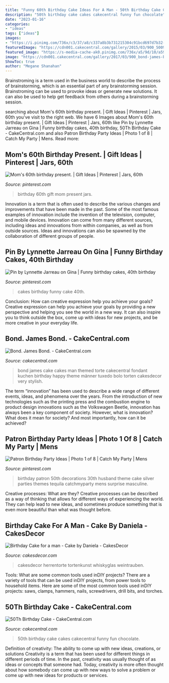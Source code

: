 ```yaml
---
title: "Funny 60th Birthday Cake Ideas For A Man - 50th Birthday Cake Cakes Cakecentral Funny Fun Chocolate"
description: "50th birthday cake cakes cakecentral funny fun chocolate"
date: "2023-01-16"
categories:
- "ideas"
tags: ["ideas"]
images:
- "https://i.pinimg.com/736x/c3/37/a8/c337a8b3b731215304c91bcd697d7b32--funny-birthday-cakes-th-birthday.jpg"
featuredImage: "https://cdn001.cakecentral.com/gallery/2015/03/900_50098BP9i_50th-birthday-cake.jpg"
featured_image: "https://s-media-cache-ak0.pinimg.com/736x/a5/9d/10/a59d10ed3f87fc9aee122dd9aef9aa6a.jpg"
image: "https://cdn001.cakecentral.com/gallery/2017/03/900_bond-james-bond-9918468Mh0V.JPG"
ShowToc: true
author: "Megane Shanahan"
---
```



Brainstroming is a term used in the business world to describe the process of brainstorming, which is an essential part of any brainstorming session. Brainstroming can be used to provoke ideas or generate new solutions. It can also be used to help get feedback from others during a brainstorming session.

	

		
searching about Mom&#039;s 60th birthday present. | Gift Ideas | Pinterest | Jars, 60th you've visit to the right web. We have 6 Images about Mom&#039;s 60th birthday present. | Gift Ideas | Pinterest | Jars, 60th like Pin by Lynnette Jarreau on Gina | Funny birthday cakes, 40th birthday, 50Th Birthday Cake - CakeCentral.com and also Patron Birthday Party Ideas | Photo 1 of 8 | Catch My Party | Mens. Read more:
		
    
## Mom&#039;s 60th Birthday Present. | Gift Ideas | Pinterest | Jars, 60th

<img loading=lazy src="https://s-media-cache-ak0.pinimg.com/736x/a5/9d/10/a59d10ed3f87fc9aee122dd9aef9aa6a.jpg" onerror="this.onerror=null;this.src='https://tse3.mm.bing.net/th?id=OIP.2LgY_drdNpGU7prplAkhEwHaJ3&amp;pid=15.1';" alt="Mom&#039;s 60th birthday present. | Gift Ideas | Pinterest | Jars, 60th">

_Source: pinterest.com_

>birthday 60th gift mom present jars. 

	

Innovation is a term that is often used to describe the various changes and improvements that have been made in the past. Some of the most famous examples of innovation include the invention of the television, computer, and mobile devices. Innovation can come from many different sources, including ideas and innovations from within companies, as well as from outside sources. Ideas and innovations can also be spawned by the collaboration of different groups of people.

    
## Pin By Lynnette Jarreau On Gina | Funny Birthday Cakes, 40th Birthday

<img loading=lazy src="https://i.pinimg.com/736x/c3/37/a8/c337a8b3b731215304c91bcd697d7b32--funny-birthday-cakes-th-birthday.jpg" onerror="this.onerror=null;this.src='https://tse1.mm.bing.net/th?id=OIP.v7VXtHUYqX7_iVrlDKUT7AHaL2&amp;pid=15.1';" alt="Pin by Lynnette Jarreau on Gina | Funny birthday cakes, 40th birthday">

_Source: pinterest.com_

>cakes birthday funny cake 40th. 

	

Conclusion: How can creative expression help you achieve your goals?
Creative expression can help you achieve your goals by providing a new perspective and helping you see the world in a new way. It can also inspire you to think outside the box, come up with ideas for new projects, and be more creative in your everyday life.

    
## Bond. James Bond. - CakeCentral.com

<img loading=lazy src="https://cdn001.cakecentral.com/gallery/2017/03/900_bond-james-bond-9918468Mh0V.JPG" onerror="this.onerror=null;this.src='https://tse4.mm.bing.net/th?id=OIP.0fznlHgQ4IcZ9Z1V8Nl0EgHaLJ&amp;pid=15.1';" alt="Bond. James Bond. - CakeCentral.com">

_Source: cakecentral.com_

>bond james cake cakes man themed torte cakecentral fondant kuchen birthday happy theme männer tuxedo bolo torten cakesdecor very stylish. 

	

The term “innovation” has been used to describe a wide range of different events, ideas, and phenomena over the years. From the introduction of new technologies such as the printing press and the combustion engine to product design innovations such as the Volkswagen Beetle, innovation has always been a key component of society. However, what is innovation? What does it mean for society? And most importantly, how can it be achieved?

    
## Patron Birthday Party Ideas | Photo 1 Of 8 | Catch My Party | Mens

<img loading=lazy src="https://i.pinimg.com/originals/68/15/cc/6815cc40eaf450357969214910d9bb9b.jpg" onerror="this.onerror=null;this.src='https://tse2.mm.bing.net/th?id=OIP.v-HcjEHVSiXOL1Y3-beVbwHaK3&amp;pid=15.1';" alt="Patron Birthday Party Ideas | Photo 1 of 8 | Catch My Party | Mens">

_Source: pinterest.com_

>birthday patron 50th decorations 30th husband theme cake silver parties themes tequila catchmyparty mens surprise masculine. 

	

Creative processes: What are they?
Creative processes can be described as a way of thinking that allows for different ways of experiencing the world. They can help lead to new ideas, and sometimes produce something that is even more beautiful than what was thought before.

    
## Birthday Cake For A Man - Cake By Daniela - CakesDecor

<img loading=lazy src="https://pic.cakesdecor.com/m/geqrcr3np9uo1qavkajm.jpg" onerror="this.onerror=null;this.src='https://tse4.mm.bing.net/th?id=OIP.wxuH9Cm9xO2piqRwSYAHRgHaJ3&amp;pid=15.1';" alt="Birthday Cake for a man - Cake by Daniela - CakesDecor">

_Source: cakesdecor.com_

>cakesdecor herrentorte tortenkunst whiskyglas weintrauben. 

	

Tools: What are some common tools used inDIY projects?
There are a variety of tools that can be used inDIY projects, from power tools to household items. Here are some of the most common tools used inDIY projects: saws, clamps, hammers, nails, screwdrivers, drill bits, and torches.

    
## 50Th Birthday Cake - CakeCentral.com

<img loading=lazy src="https://cdn001.cakecentral.com/gallery/2015/03/900_50098BP9i_50th-birthday-cake.jpg" onerror="this.onerror=null;this.src='https://tse2.mm.bing.net/th?id=OIP.6JFOyz1t7DolVeBanbUsMAHaKF&amp;pid=15.1';" alt="50Th Birthday Cake - CakeCentral.com">

_Source: cakecentral.com_

>50th birthday cake cakes cakecentral funny fun chocolate. 

	

Definition of creativity: The ability to come up with new ideas, creations, or solutions
Creativity is a term that has been used for different things in different periods of time. In the past, creativity was usually thought of as ideas or concepts that someone had. Today, creativity is more often thought about how somebody can come up with new ways to solve a problem or come up with new ideas for products or services.

